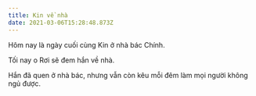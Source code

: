```yaml
---
title: Kin về nhà
date: 2021-03-06T15:28:48.873Z
---
```


Hôm nay là ngày cuối cùng Kin ở nhà bác Chính.

Tối nay o Rơi sẽ đem hắn về nhà.

Hắn đã quen ở nhà bác, nhưng vẫn còn kêu mỗi đêm làm mọi người không ngủ được.
